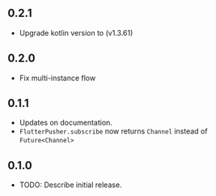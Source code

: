 ## 0.2.1

* Upgrade kotlin version to (v1.3.61)

## 0.2.0

* Fix multi-instance flow

## 0.1.1

* Updates on documentation.
* `FlutterPusher.subscribe` now returns `Channel` instead of `Future<Channel>`

## 0.1.0

* TODO: Describe initial release.
